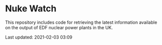 # Nuke Watch

This repository includes code for retrieving the latest information available on the output of EDF nuclear power plants in the UK.

Last updated: 2021-02-03 03:09
